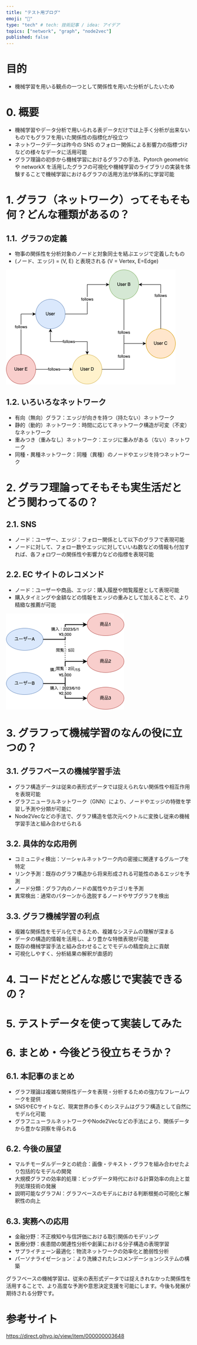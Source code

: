 ```yaml
---
title: "テスト用ブログ"
emoji: "🐡"
type: "tech" # tech: 技術記事 / idea: アイデア
topics: ["network", "graph", "node2vec"]
published: false
---
```


# 目的

- 機械学習を用いる観点の一つとして関係性を用いた分析がしたいため

# 0. 概要

- 機械学習やデータ分析で用いられる表データだけでは上手く分析が出来ないものでもグラフを用いた関係性の指標化が役立つ
- ネットワークデータは昨今の SNS のフォロー関係による影響力の指標づけなどの様々なデータに活用可能
- グラフ理論の初歩から機械学習におけるグラフの手法、Pytorch geometric や networkX を活用したグラフの可視化や機械学習のライブラリの実装を体験することで機械学習におけるグラフの活用方法が体系的に学習可能

# 1. グラフ（ネットワーク）ってそもそも何？どんな種類があるの？

## 1.1.  グラフの定義

- 物事の関係性を分析対象のノードと対象同士を結ぶエッジで定義したもの
- (ノード、エッジ) = (V, E) と表現される (V = Vertex, E=Edge)

![](/images/network-connection/follow_followee_relations.png)

## 1.2. いろいろなネットワーク

- 有向（無向）グラフ：エッジが向きを持つ（持たない）ネットワーク
- 静的（動的）ネットワーク：時間に応じてネットワーク構造が可変（不変）なネットワーク
- 重みつき（重みなし）ネットワーク：エッジに重みがある（ない）ネットワーク
- 同種・異種ネットワーク：同種（異種）のノードやエッジを持つネットワーク

# 2. グラフ理論ってそもそも実生活だとどう関わってるの？

## 2.1. SNS

- ノード：ユーザー、エッジ：フォロー関係として以下のグラフで表現可能
- ノードに対して、フォロー数やエッジに対していいね数などの情報も付加すれば、各フォロワーの関係性や影響力などの指標を表現可能

## 2.2. EC サイトのレコメンド
- ノード：ユーザーや商品、エッジ：購入履歴や閲覧履歴として表現可能
- 購入タイミングや金額などの情報をエッジの重みとして加えることで、より精緻な推薦が可能

![](/images/network-connection/ec_recommendation_graph.png)

# 3. グラフって機械学習のなんの役に立つの？
## 3.1. グラフベースの機械学習手法

- グラフ構造データは従来の表形式データでは捉えられない関係性や相互作用を表現可能
- グラフニューラルネットワーク（GNN）により、ノードやエッジの特徴を学習し予測や分類が可能に
- Node2Vecなどの手法で、グラフ構造を低次元ベクトルに変換し従来の機械学習手法と組み合わせられる

## 3.2. 具体的な応用例

- コミュニティ検出：ソーシャルネットワーク内の密接に関連するグループを特定
- リンク予測：既存のグラフ構造から将来形成される可能性のあるエッジを予測
- ノード分類：グラフ内のノードの属性やカテゴリを予測
- 異常検出：通常のパターンから逸脱するノードやサブグラフを検出

## 3.3. グラフ機械学習の利点

- 複雑な関係性をモデル化できるため、複雑なシステムの理解が深まる
- データの構造的情報を活用し、より豊かな特徴表現が可能
- 既存の機械学習手法と組み合わせることでモデルの精度向上に貢献
- 可視化しやすく、分析結果の解釈が直感的

# 4. コードだとどんな感じで実装できるの？

# 5. テストデータを使って実装してみた

# 6. まとめ・今後どう役立ちそうか？

## 6.1. 本記事のまとめ

- グラフ理論は複雑な関係性データを表現・分析するための強力なフレームワークを提供
- SNSやECサイトなど、現実世界の多くのシステムはグラフ構造として自然にモデル化可能
- グラフニューラルネットワークやNode2Vecなどの手法により、関係データから豊かな洞察を得られる

## 6.2. 今後の展望

- マルチモーダルデータとの統合：画像・テキスト・グラフを組み合わせたより包括的なモデルの開発
- 大規模グラフの効率的処理：ビッグデータ時代における計算効率の向上と並列処理技術の発展
- 説明可能なグラフAI：グラフベースのモデルにおける判断根拠の可視化と解釈性の向上

## 6.3. 実務への応用

- 金融分野：不正検知や与信評価における取引関係のモデリング
- 医療分野：疾患間の関連性分析や創薬における分子構造の表現学習
- サプライチェーン最適化：物流ネットワークの効率化と脆弱性分析
- パーソナライゼーション：より洗練されたレコメンデーションシステムの構築

グラフベースの機械学習は、従来の表形式データでは捉えきれなかった関係性を活用することで、より高度な予測や意思決定支援を可能にします。今後も発展が期待される分野です。
# 参考サイト

https://direct.gihyo.jp/view/item/000000003648